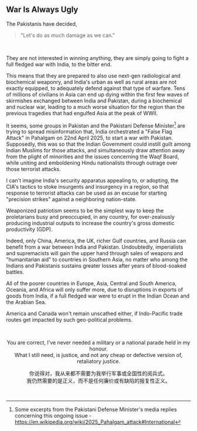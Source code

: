 ## War Is Always Ugly

The Pakistanis have decided,

> "Let's do as much damage as we can." 

<br>

They are not interested in winning anything, they are simply going to fight a full fledged war with India, to the bitter end.   

This means that they are prepared to also use next-gen radiological and biochemical weaponry, and India's urban as well as rural areas are not exactly equipped, to adequately defend against that type of warfare. Tens of millions of civilians in Asia can end up dying within the first few waves of skirmishes exchanged between India and Pakistan, during a biochemical and nuclear war, leading to a much worse situation for the region than the previous tragedies that had engulfed Asia at the peak of WWII.  

It seems, some groups in Pakistan and the Pakistani Defense Minister[^1] are trying to spread misinformation that, India orchestrated a "False Flag Attack" in Pahalgam on 22nd April 2025, to start a war with Pakistan. Supposedly, this was so that the Indian Government could instill guilt among Indian Muslims for those attacks, and simultaneously draw attention away from the plight of minorities and the issues concerning the Waqf Board, while uniting and emboldening Hindu nationalists through outrage over those terrorist attacks. 

I can't imagine India's security apparatus appealing to, or adopting, the CIA's tactics to stoke insurgents and insurgency in a region, so that response to terrorist attacks can be used as an excuse for starting "precision strikes" against a neighboring nation-state. 

Weaponized patriotism seems to be the simplest way to keep the proletarians busy and preoccupied, in any country, for over-zealously producing industrial outputs to increase the country's gross domestic productivity (GDP).  

Indeed, only China, America, the UK, richer Gulf countries, and Russia can benefit from a war between India and Pakistan. Undoubtedly, imperialists and supremacists will gain the upper hand through sales of weapons and "humanitarian aid" to countries in Southern Asia, no matter who among the Indians and Pakistanis sustains greater losses after years of blood-soaked battles. 

All of the poorer countries in Europe, Asia, Central and South America, Oceania, and Africa will only suffer more, due to disruptions in exports of goods from India, if a full fledged war were to erupt in the Indian Ocean and the Arabian Sea. 

America and Canada won't remain unscathed either, if Indo-Pacific trade routes get impacted by such geo-political problems. 

<br>

<div align = "center">

You are correct, I've never needed a military or a national parade held in my honour. <br />
What I still need, is justice, and not any cheap or defective version of, retaliatory justice.

你说得对，我从来都不需要为我举行军事或全国性的阅兵式。<br />
我仍然需要的是正义，而不是任何廉价或有缺陷的报复性正义。

</div>

<br>

[^1]: Some excerpts from the Pakistani Defense Minister's media replies concerning this ongoing issue - https://en.wikipedia.org/wiki/2025_Pahalgam_attack#International 